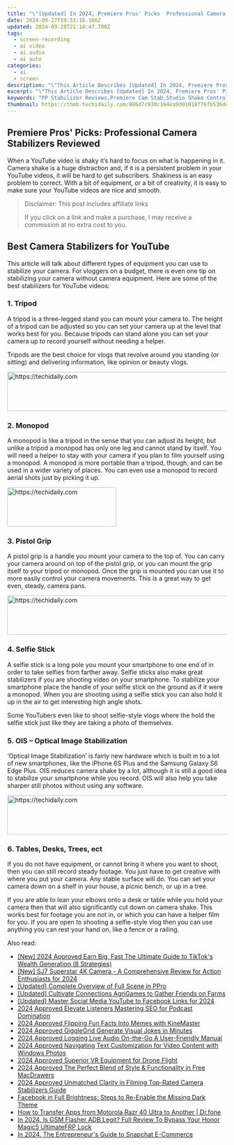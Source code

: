 ```yaml
---
title: "\"[Updated] In 2024, Premiere Pros' Picks  Professional Camera Stabilizers Reviewed\""
date: 2024-09-27T19:53:18.166Z
updated: 2024-09-28T21:14:47.700Z
tags: 
  - screen-recording
  - ai video
  - ai audio
  - ai auto
categories: 
  - ai
  - screen
description: "\"This Article Describes [Updated] In 2024, Premiere Pros' Picks: Professional Camera Stabilizers Reviewed\""
excerpt: "\"This Article Describes [Updated] In 2024, Premiere Pros' Picks: Professional Camera Stabilizers Reviewed\""
keywords: "PP Stabilizer Reviews,Premiere Cam Stab,Studio Shake Control,Pro Grip Systems,Videography Balancers,Creative Stabilization,Video Stabilize Tech"
thumbnail: https://thmb.techidaily.com/086d7c930c164ea9d01018f76fb536ddc6879aa44f658266ac4dd473faff469b.jpg
---
```


## Premiere Pros' Picks: Professional Camera Stabilizers Reviewed

When a YouTube video is shaky it’s hard to focus on what is happening in it. Camera shake is a huge distraction and, if it is a persistent problem in your YouTube videos, it will be hard to get subscribers. Shakiness is an easy problem to correct. With a bit of equipment, or a bit of creativity, it is easy to make sure your YouTube videos are nice and smooth.

>  Disclaimer: This post includes affiliate links
>
>  If you click on a link and make a purchase, I may receive a commission at no extra cost to you.
>

## Best Camera Stabilizers for YouTube

This article will talk about different types of equipment you can use to stabilize your camera. For vloggers on a budget, there is even one tip on stabilizing your camera without camera equipment. Here are some of the best stabilizers for YouTube videos:

### 1\. Tripod

A tripod is a three-legged stand you can mount your camera to. The height of a tripod can be adjusted so you can set your camera up at the level that works best for you. Because tripods can stand alone you can set your camera up to record yourself without needing a helper.

Tripods are the best choice for vlogs that revolve around you standing (or sitting) and delivering information, like opinion or beauty vlogs.

<!-- affiliate ads begin -->
<a href="https://appsumo.8odi.net/c/5597632/2151884/7443" target="_top" id="2151884">
  <img src="//a.impactradius-go.com/display-ad/7443-2151884" border="0" alt="https://techidaily.com" width="728" height="90"/>
</a>
<img height="0" width="0" src="https://appsumo.8odi.net/i/5597632/2151884/7443" style="position:absolute;visibility:hidden;" border="0" />
<!-- affiliate ads end -->

### 2\. Monopod

A monopod is like a tripod in the sense that you can adjust its height, but unlike a tripod a monopod has only one leg and cannot stand by itself. You will need a helper to stay with your camera if you plan to film yourself using a monopod. A monopod is more portable than a tripod, though, and can be used in a wider variety of places. You can even use a monopod to record aerial shots just by picking it up.

<!-- affiliate ads begin -->
<a href="https://bluettius.sjv.io/c/5597632/2139107/17108" target="_top" id="2139107">
  <img src="//a.impactradius-go.com/display-ad/17108-2139107" border="0" alt="https://techidaily.com" width="250" height="90"/>
</a>
<img height="0" width="0" src="https://bluettius.sjv.io/i/5597632/2139107/17108" style="position:absolute;visibility:hidden;" border="0" />
<!-- affiliate ads end -->

### 3\. Pistol Grip

A pistol grip is a handle you mount your camera to the top of. You can carry your camera around on top of the pistol grip, or you can mount the grip itself to your tripod or monopod. Once the grip is mounted you can use it to more easily control your camera movements. This is a great way to get even, steady, camera pans.

<!-- affiliate ads begin -->
<a href="https://appsumo.8odi.net/c/5597632/2151892/7443" target="_top" id="2151892">
  <img src="//a.impactradius-go.com/display-ad/7443-2151892" border="0" alt="https://techidaily.com" width="600" height="90"/>
</a>
<img height="0" width="0" src="https://appsumo.8odi.net/i/5597632/2151892/7443" style="position:absolute;visibility:hidden;" border="0" />
<!-- affiliate ads end -->

### 4\. Selfie Stick

A selfie stick is a long pole you mount your smartphone to one end of in order to take selfies from farther away. Selfie sticks also make great stabilizers if you are shooting video on your smartphone. To stabilize your smartphone place the handle of your selfie stick on the ground as if it were a monopod. When you are shooting using a selfie stick you can also hold it up in the air to get interesting high angle shots.

Some YouTubers even like to shoot selfie-style vlogs where the hold the selfie stick just like they are taking a photo of themselves.

### 5\. OIS – Optical Image Stabilization

‘Optical Image Stabilization’ is fairly new hardware which is built in to a lot of new smartphones, like the iPhone 6S Plus and the Samsung Galaxy S6 Edge Plus. OIS reduces camera shake by a lot, although it is still a good idea to stabilize your smartphone while you record. OIS will also help you take sharper still photos without using any software.

<!-- affiliate ads begin -->
<a href="https://appsumo.8odi.net/c/5597632/2151856/7443" target="_top" id="2151856">
  <img src="//a.impactradius-go.com/display-ad/7443-2151856" border="0" alt="https://techidaily.com" width="728" height="90"/>
</a>
<img height="0" width="0" src="https://appsumo.8odi.net/i/5597632/2151856/7443" style="position:absolute;visibility:hidden;" border="0" />
<!-- affiliate ads end -->

### 6\. Tables, Desks, Trees, ect

If you do not have equipment, or cannot bring it where you want to shoot, then you can still record steady footage. You just have to get creative with where you put your camera. Any stable surface will do. You can set your camera down on a shelf in your house, a picnic bench, or up in a tree.

If you are able to lean your elbows onto a desk or table while you hold your camera then that will also significantly cut down on camera shake. This works best for footage you are not in, or which you can have a helper film for you. If you are open to shooting a selfie-style vlog then you can use anything you can rest your hand on, like a fence or a railing.

<ins class="adsbygoogle"
     style="display:block"
     data-ad-format="autorelaxed"
     data-ad-client="ca-pub-7571918770474297"
     data-ad-slot="1223367746"></ins>

<ins class="adsbygoogle"
     style="display:block"
     data-ad-format="autorelaxed"
     data-ad-client="ca-pub-7571918770474297"
     data-ad-slot="1223367746"></ins>



<ins class="adsbygoogle"
     style="display:block"
     data-ad-client="ca-pub-7571918770474297"
     data-ad-slot="8358498916"
     data-ad-format="auto"
     data-full-width-responsive="true"></ins>


<span class="atpl-alsoreadstyle">Also read:</span>
<div><ul>
<li><a href="https://tiktok-clips.techidaily.com/new-2024-approved-earn-big-fast-the-ultimate-guide-to-tiktoks-wealth-generation-8-strategies/"><u>[New] 2024 Approved Earn Big, Fast The Ultimate Guide to TikTok's Wealth Generation (8 Strategies)</u></a></li>
<li><a href="https://article-helps.techidaily.com/new-sj7-superstar-4k-camera-a-comprehensive-review-for-action-enthusiasts-for-2024/"><u>[New] SJ7 Superstar 4K Camera - A Comprehensive Review for Action Enthusiasts for 2024</u></a></li>
<li><a href="https://fox-friendly.techidaily.com/updated-complete-overview-of-full-scene-in-ppro/"><u>[Updated] Complete Overview of Full Scene in PPro</u></a></li>
<li><a href="https://digital-screen-recording.techidaily.com/updated-cultivate-connections-agrigames-to-gather-friends-on-farms/"><u>[Updated] Cultivate Connections AgriGames to Gather Friends on Farms</u></a></li>
<li><a href="https://facebook-video-files.techidaily.com/updated-master-social-media-youtube-to-facebook-links-for-2024/"><u>[Updated] Master Social Media YouTube to Facebook Links for 2024</u></a></li>
<li><a href="https://fox-glue.techidaily.com/2024-approved-elevate-listeners-mastering-seo-for-podcast-domination/"><u>2024 Approved Elevate Listeners Mastering SEO for Podcast Domination</u></a></li>
<li><a href="https://fox-glue.techidaily.com/2024-approved-flipping-fun-facts-into-memes-with-kinemaster/"><u>2024 Approved Flipping Fun Facts Into Memes with KineMaster</u></a></li>
<li><a href="https://fox-glue.techidaily.com/2024-approved-gigglegrid-generate-visual-jokes-in-minutes/"><u>2024 Approved GiggleGrid Generate Visual Jokes in Minutes</u></a></li>
<li><a href="https://fox-glue.techidaily.com/2024-approved-logging-live-audio-on-the-go-a-user-friendly-manual/"><u>2024 Approved Logging Live Audio On-the-Go A User-Friendly Manual</u></a></li>
<li><a href="https://fox-glue.techidaily.com/2024-approved-navigating-text-customization-for-video-content-with-windows-photos/"><u>2024 Approved Navigating Text Customization for Video Content with Windows Photos</u></a></li>
<li><a href="https://fox-glue.techidaily.com/2024-approved-superior-vr-equipment-for-drone-flight/"><u>2024 Approved Superior VR Equipment for Drone Flight</u></a></li>
<li><a href="https://fox-glue.techidaily.com/2024-approved-the-perfect-blend-of-style-and-functionality-in-free-macdrawers/"><u>2024 Approved The Perfect Blend of Style & Functionality in Free MacDrawers</u></a></li>
<li><a href="https://fox-glue.techidaily.com/2024-approved-unmatched-clarity-in-filming-top-rated-camera-stabilizers-guide/"><u>2024 Approved Unmatched Clarity in Filming Top-Rated Camera Stabilizers Guide</u></a></li>
<li><a href="https://techtrends.techidaily.com/facebook-in-full-brightness-steps-to-re-enable-the-missing-dark-theme/"><u>Facebook in Full Brightness: Steps to Re-Enable the Missing Dark Theme</u></a></li>
<li><a href="https://blog-min.techidaily.com/how-to-transfer-apps-from-motorola-razr-40-ultra-to-another-drfone-by-drfone-transfer-from-android-transfer-from-android/"><u>How to Transfer Apps from Motorola Razr 40 Ultra to Another | Dr.fone</u></a></li>
<li><a href="https://bypass-frp.techidaily.com/in-2024-is-gsm-flasher-adb-legit-full-review-to-bypass-your-honor-magic5-ultimatefrp-lock-by-drfone-android/"><u>In 2024, Is GSM Flasher ADB Legit? Full Review To Bypass Your Honor Magic5 UltimateFRP Lock</u></a></li>
<li><a href="https://snapchat-videos.techidaily.com/in-2024-the-entrepreneurs-guide-to-snapchat-e-commerce/"><u>In 2024, The Entrepreneur's Guide to Snapchat E-Commerce</u></a></li>
</ul></div>

